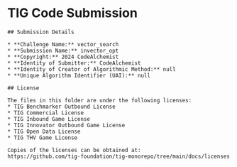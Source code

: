 # TIG Code Submission

    ## Submission Details

    * **Challenge Name:** vector_search
    * **Submission Name:** invector_opt
    * **Copyright:** 2024 CodeAlchemist
    * **Identity of Submitter:** CodeAlchemist
    * **Identity of Creator of Algorithmic Method:** null
    * **Unique Algorithm Identifier (UAI):** null

    ## License

    The files in this folder are under the following licenses:
    * TIG Benchmarker Outbound License
    * TIG Commercial License
    * TIG Inbound Game License
    * TIG Innovator Outbound Game License
    * TIG Open Data License
    * TIG THV Game License

    Copies of the licenses can be obtained at:  
    https://github.com/tig-foundation/tig-monorepo/tree/main/docs/licenses